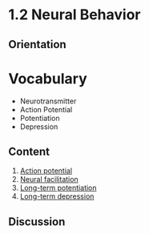 # 1.2 Neural Behavior

## Orientation

# Vocabulary

* Neurotransmitter
* Action Potential
* Potentiation
* Depression

## Content

1. [Action potential](https://en.wikipedia.org/wiki/Action_potential)
2. [Neural facilitation](https://en.wikipedia.org/wiki/Neural_facilitation)
3. [Long-term potentiation](https://en.wikipedia.org/wiki/Long-term_potentiation)
4. [Long-term depression](https://en.wikipedia.org/wiki/Long-term_depression)

## Discussion




